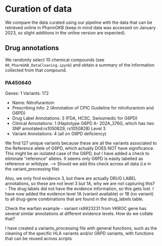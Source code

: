 # Curation of data

We compare the data curated using our pipeline with the data that can be retrieved online in PharmGKB (keep in mind data was accessed on January 2023, so slight additions in the online version are expected).

## Drug annotations
We randomly select 10 chemical compounds (see `00_PharmGKB_DataCleaning.ipynb`) and obtain a summary of the information collected from that compound.

### PA450640
Genes:     1
Variants:  172

* Name: Nitrofurantoin
* Prescribing Info: 2 (Annotation of CPIC Guideline for nitrofurantoin and G6PD)
* Drug Label Annotations: 3 (FDA, HCSC, Swissmedic for G6PD)
* Clinical Annotations: 1 (Haplotype G6PD A- 202A_376G, which has two SNP annotated:rs1050829, rs1050828) Level 3
* Variant Annotations: 4 (all on G6PD deficiency)

We find 127 unique variants because these are all the variants associated to the Reference allele of G6PD, which actually DOES NOT have significance. This might be an isolated case of the G6PD, but I have added a check to eliminate "reference" alleles. It seems only G6PD is easily labelled as reference or wiltdype. --> Should we add this check across all data (i.e in the variant_processing file)

Also, we only find evidence 3, but there are actually DRUG LABEL annotations, so these are not level 3 but 1A, why we are not capturing this? - The drug labels did not have the evidence information, so this gets lost. I have now added the evidence level 1A (variant available) or 1B (no variant) to all drug-gene combinations that are found in the drug_labels table.

Check the warfain example - variant rs9923231 from VKROC gene has several similar annotations at different evidence levels. How do we collate that?


I have created a variants_processing file with general functions, such as the cleaning of the specific HLA variants and/or G6PD variants, with functions that can be reused across scripts